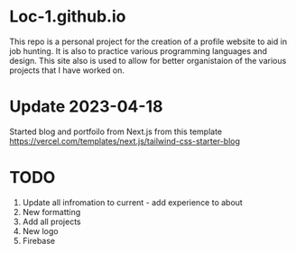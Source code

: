 # Loc-1.github.io
This repo is a personal project for the creation of a profile website to aid in job hunting. It is also to practice various programming languages and design. This site also is used to allow for better organistaion of the various projects that I have worked on.


# Update 2023-04-18
Started blog and portfoilo from Next.js from this template https://vercel.com/templates/next.js/tailwind-css-starter-blog

# TODO
1. Update all infromation to current - add experience to about
2. New formatting
3. Add all projects
4. New logo
5. Firebase
